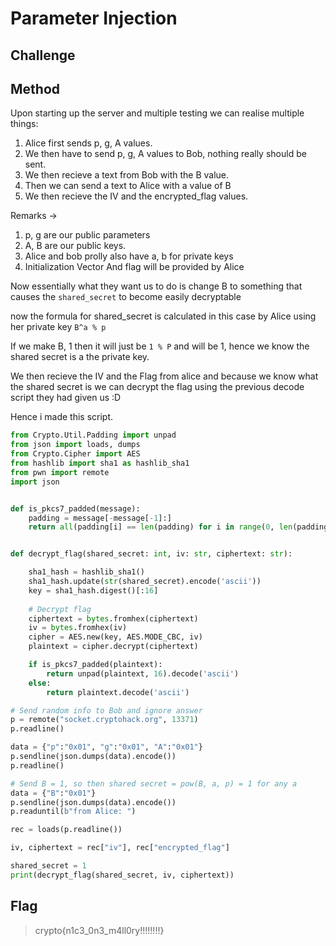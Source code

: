 # Parameter Injection

## Challenge

## Method

Upon starting up the server and multiple testing we can realise multiple things:

1. Alice first sends p, g, A values.
2. We then have to send p, g, A values to Bob, nothing really should be sent.
3. We then recieve a text from Bob with the B value.
4. Then we can send a text to Alice with a value of B
5. We then recieve the IV and the encrypted_flag values.

Remarks ->

1. p, g are our public parameters
2. A, B are our public keys.
3. Alice and bob prolly also have a, b for private keys
4. Initialization Vector And flag will be provided by Alice

Now essentially what they want us to do is change B to something that causes the ``shared_secret`` to become easily decryptable 

now the formula for shared_secret is calculated in this case by Alice using her private key ``B^a % p`` 

If we make B, 1 then it will just be ``1 % P`` and will be 1, hence we know the shared secret is a the private key.

We then recieve the IV and the Flag from alice and because we know what the shared secret is we can decrypt the flag using the previous decode script they had given us :D


Hence i made this script.
```python
from Crypto.Util.Padding import unpad
from json import loads, dumps
from Crypto.Cipher import AES
from hashlib import sha1 as hashlib_sha1 
from pwn import remote
import json


def is_pkcs7_padded(message):
    padding = message[-message[-1]:]
    return all(padding[i] == len(padding) for i in range(0, len(padding)))


def decrypt_flag(shared_secret: int, iv: str, ciphertext: str):

    sha1_hash = hashlib_sha1() 
    sha1_hash.update(str(shared_secret).encode('ascii'))
    key = sha1_hash.digest()[:16]
    
    # Decrypt flag
    ciphertext = bytes.fromhex(ciphertext)
    iv = bytes.fromhex(iv)
    cipher = AES.new(key, AES.MODE_CBC, iv)
    plaintext = cipher.decrypt(ciphertext)

    if is_pkcs7_padded(plaintext):
        return unpad(plaintext, 16).decode('ascii')
    else:
        return plaintext.decode('ascii')

# Send random info to Bob and ignore answer
p = remote("socket.cryptohack.org", 13371)
p.readline()

data = {"p":"0x01", "g":"0x01", "A":"0x01"}
p.sendline(json.dumps(data).encode())
p.readline()

# Send B = 1, so then shared secret = pow(B, a, p) = 1 for any a
data = {"B":"0x01"}
p.sendline(json.dumps(data).encode())
p.readuntil(b"from Alice: ")

rec = loads(p.readline())

iv, ciphertext = rec["iv"], rec["encrypted_flag"]

shared_secret = 1
print(decrypt_flag(shared_secret, iv, ciphertext))
```

## Flag

> crypto{n1c3_0n3_m4ll0ry!!!!!!!!}